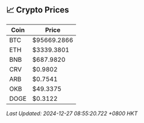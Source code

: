 ## 📈 Crypto Prices

| Coin | Price |
| ---- | ----- |
| BTC | $95669.2866 |
| ETH | $3339.3801 |
| BNB | $687.9820 |
| CRV | $0.9802 |
| ARB | $0.7541 |
| OKB | $49.3375 |
| DOGE | $0.3122 |

_Last Updated: 2024-12-27 08:55:20.722 +0800 HKT_